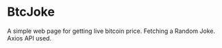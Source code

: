 # BtcJoke
A simple web page for getting live bitcoin price.
Fetching a Random Joke.
Axios API used.
